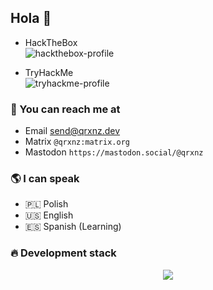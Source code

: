 ## Hola 👋

- HackTheBox \
![hackthebox-profile](https://www.hackthebox.com/badge/image/1104368)

- TryHackMe \
![tryhackme-profile](https://tryhackme-badges.s3.amazonaws.com/qrxnz.png)

### 📨 You can reach me at

* Email send@qrxnz.dev
* Matrix `@qrxnz:matrix.org`
* Mastodon `https://mastodon.social/@qrxnz`

### 🌎 I can speak

* 🇵🇱 Polish
* 🇺🇸 English
* 🇪🇸 Spanish (Learning)

### 🔥 Development stack

<p align="center">
  <a href="https://go-skill-icons.vercel.app/">
    <img src="https://go-skill-icons.vercel.app/api/icons?i=git,docker,c,go,bash,nix,py,js,ts,bun,vue,nuxtjs,tailwind,playwright" />
  </a>
</p>
